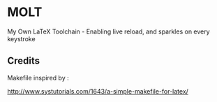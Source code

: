# MOLT

My Own LaTeX Toolchain - Enabling live reload, and sparkles on every keystroke


## Credits

Makefile inspired by :

http://www.systutorials.com/1643/a-simple-makefile-for-latex/
